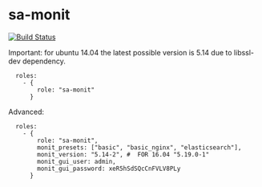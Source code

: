 sa-monit
========

[![Build Status](https://travis-ci.org/softasap/sa-monit.svg?branch=master)](https://travis-ci.org/softasap/sa-monit)

Important: for ubuntu 14.04 the latest possible version is 5.14 due to libssl-dev dependency.

```
  roles:
    - {
        role: "sa-monit"
      }
```

Advanced:

```
  roles:
    - {
        role: "sa-monit",
        monit_presets: ["basic", "basic_nginx", "elasticsearch"],
        monit_version: "5.14-2", #  FOR 16.04 "5.19.0-1"
        monit_gui_user: admin,
        monit_gui_password: xeR5hSdSQcCnFVLV8PLy
      }
```
